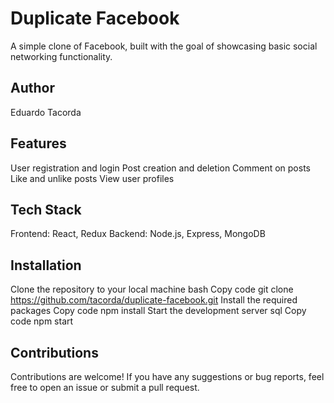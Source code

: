 # Duplicate Facebook
A simple clone of Facebook, built with the goal of showcasing basic social networking functionality.

## Author
Eduardo Tacorda

## Features
User registration and login
Post creation and deletion
Comment on posts
Like and unlike posts
View user profiles
## Tech Stack
Frontend: React, Redux
Backend: Node.js, Express, MongoDB
## Installation
Clone the repository to your local machine
bash
Copy code
git clone https://github.com/tacorda/duplicate-facebook.git
Install the required packages
Copy code
npm install
Start the development server
sql
Copy code
npm start
## Contributions
Contributions are welcome! If you have any suggestions or bug reports, feel free to open an issue or submit a pull request.
